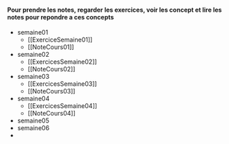 #### Pour prendre les notes, regarder les exercices, voir les concept et lire les notes pour repondre a ces concepts
- semaine01
	- [[ExerciceSemaine01]]
	- [[NoteCours01]]
- semaine02
	- [[ExercicesSemaine02]]
	- [[NoteCours02]]
- semaine03
	- [[ExercicesSemaine03]]
	- [[NoteCours03]]
- semaine04
	- [[ExercicesSemaine04]]
	- [[NoteCours04]]
- semaine05
- semaine06
- 